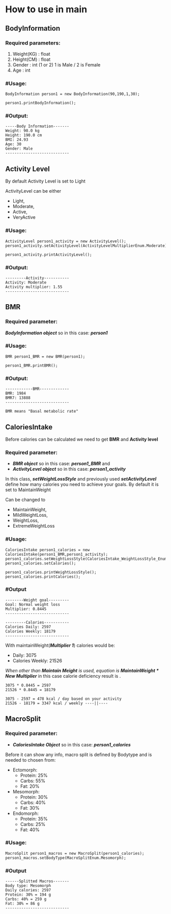 # How to use in **main**

## BodyInformation
### **Required parameters:** 
1. Weight(KG) : float
2. Height(CM) : float
3. Gender : int (1 or 2) 1 is Male / 2 is Female
4. Age : int

### #Usage:

```
BodyInformation person1 = new BodyInformation(90,190,1,30);

person1.printBodyInformation();
```

### #Output:
```
-----Body Information-------
Weight: 90.0 kg
Height: 190.0 cm
BMI: 24.93
Age: 30
Gender: Male
----------------------------
```


## Activity Level
By default Activity Level is set to Light

ActivityLevel can be either 
- Light, 
- Moderate,
- Active, 
- VeryActive

### #Usage:
```
ActivityLevel person1_activity = new ActivityLevel();
person1_activity.setActivityLevel(ActivityLevelMultiplierEnum.Moderate);

person1_activity.printActivityLevel();
```

### #Output:
```
---------Activity-----------
Activity: Moderate
Activity multiplier: 1.55
----------------------------
```

## BMR
### **Required parameter**: 
***BodyInformation object*** so in this case: ***person1***

### #Usage:
```
BMR person1_BMR = new BMR(person1);

person1_BMR.printBMR();
```
### #Output:
```
------------BMR-------------
BMR: 1984
BMR7: 13888
----------------------------
```
`BMR means "Basal metabolic rate"`

## CaloriesIntake
Before calories can be calculated we need to get **BMR** and **Activity level** 

### **Required parameter**: 
- ***BMR object*** so in this case: ***person1_BMR*** and
- ***ActivityLevel object*** so in this case: ***person1_activity***

In this class, ***setWeightLossStyle*** and previously used ***setActivityLevel*** define how many calories you need to achieve your goals. By default it is set to MaintainWeight

Can be changed to 
- MaintainWeight,
- MildWeightLoss,
- WeightLoss,
- ExtremeWeightLoss

### #Usage:
```
CaloriesIntake person1_calories = new CaloriesIntake(person1_BMR,person1_activity);
person1_calories.setWeightLossStyle(CaloriesIntake_WeightLossStyle_Enum.WeightLoss);
person1_calories.setCalories();

person1_calories.printWeightLossStyle();
person1_calories.printCalories();
```

### #Output
```
--------Weight goal---------
Goal: Normal weight loss
Multiplier: 0.8445
----------------------------

---------Calories-----------
Calories Daily: 2597
Calories Weekly: 18179
----------------------------
```

With maintainWeight(***Multiplier 1***) calories would be:
- Daily: 3075
- Calories Weekly: 21526

*When other than **Maintain Meight** is used, equation is **MaintainWeight * New Multiplier*** in this case calorie deficiency result is .

```
3075 * 0.8445 = 2597
21526 * 0.8445 = 18179

3075 - 2597 = 478 kcal / day based on your activity
21526 - 18179 = 3347 kcal / weekly ----||----
```

## MacroSplit
### **Required parameter**: 
- ***CaloriesIntake Object*** so in this case: ***person1_calories***

Before it can show any info, macro split is defined by Bodytype and is needed to chosen from:
- Ectomorph:
    - Protein: 25%
    - Carbs: 55%
    - Fat: 20%
- Mesomorph:
    - Protein: 30%
    - Carbs: 40%
    - Fat: 30%
- Endomorph:
    - Protein: 35%
    - Carbs: 25%
    - Fat: 40%
### #Usage:
```
MacroSplit person1_macros = new MacroSplit(person1_calories);
person1_macros.setBodyType(MacroSplitEnum.Mesomorph);
```

### #Output
```
------Splitted Macros-------
Body type: Mesomorph
Daily calories: 2597
Protein: 30% = 194 g
Carbs: 40% = 259 g
Fat: 30% = 86 g
----------------------------
```

